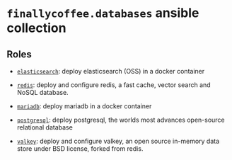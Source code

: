 # `finallycoffee.databases` ansible collection

## Roles

- [`elasticsearch`](roles/elasticsearch/README.md): deploy
  elasticsearch (OSS) in a docker container

- [`redis`](roles/redis/README.md): deploy and configure redis,
  a fast cache, vector search and NoSQL database.

- [`mariadb`](roles/mariadb/README.md): deploy mariadb
  in a docker container

- [`postgresql`](roles/postgresql/README.md): deploy postgresql,
  the worlds most advances open-source relational database

- [`valkey`](roles/valkey/README.md): deploy and configure valkey,
  an open source in-memory data store under BSD license, forked
  from redis.
